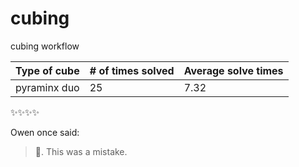 # cubing
cubing workflow



 Type of cube| # of times solved | Average solve times | 
-------------|-------------------|---------------------
pyraminx duo | 25                |     7.32 

:sparkles::sparkles::sparkles::sparkles:



Owen once said:

>:camel:.
>This was a mistake.
